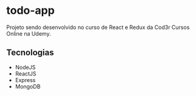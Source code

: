 # todo-app
Projeto sendo desenvolvido no curso de React e Redux da Cod3r Cursos Online na Udemy.

## Tecnologias
*  NodeJS
*  ReactJS
*  Express
*  MongoDB
